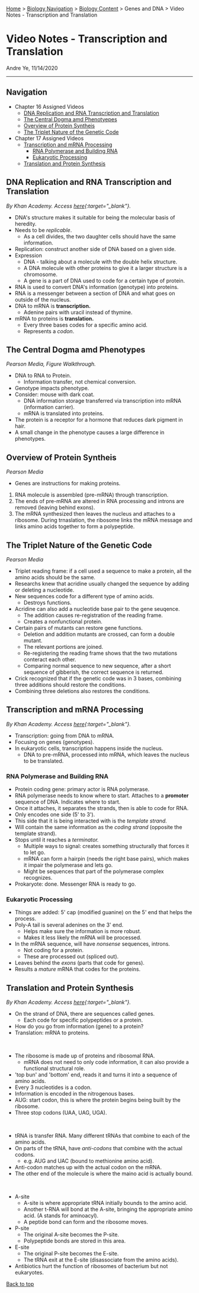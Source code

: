 [Home](https://andre-ye.github.io) > [Biology Navigation](https://andre-ye.github.io/biology/biology_navigation) > [Biology Content](https://andre-ye.github.io/biology/biology_navigation#biology-content) > Genes and DNA > Video Notes - Transcription and Translation

# Video Notes - Transcription and Translation
Andre Ye, 11/14/2020

---

## Navigation
- Chapter 16 Assigned Videos
  - [DNA Replication and RNA Transcription and Translation](#dna-replication-and-rna-transcription-and-translation)
  - [The Central Dogma amd Phenotyepes](#the-central-dogma-amd-phenotypes)
  - [Overview of Protein Syntheis](#overview-of-protein-syntheis)
  - [The Triplet Nature of the Genetic Code](#the-triplet-nature-of-the-genetic-code)
- Chapter 17 Assigned Videos
  - [Transcription and mRNA Processing](#transcription-and-mrna-processing)
    * [RNA Polymerase and Building RNA](#rna-polymerase-and-building-rna)
    * [Eukaryotic Processing](#eukaryotic-processing)
  - [Translation and Protein Synthesis](#translation-and-protein-synthesis)

## DNA Replication and RNA Transcription and Translation
*By Khan Academy. Access [here](https://www.khanacademy.org/science/in-in-class-12-biology-india/xc09ed98f7a9e671b:in-in-the-molecular-basis-of-inheritance/xc09ed98f7a9e671b:in-in-transcription-and-rna-processing/v/rna-transcription-and-translation){:target="_blank"}.*
- DNA's structure makes it suitable for being the molecular basis of heredity.
- Needs to be *replicable*.
  - As a cell divides, the two daughter cells should have the same information.
- Replication: construct another side of DNA based on a given side.
- Expression
  - DNA - talking about a molecule with the double helix structure.
  - A DNA molecule with other proteins to give it a larger structure is a chromosome.
  - A gene is a part of DNA used to code for a certain type of protein.
- RNA is used to convert DNA's information (genotype) into proteins.
- RNA is a messenger between a section of DNA and what goes on outside of the nucleus.
- DNA to mRNA is **transcription.**
  - Adenine pairs with uracil instead of thymine.
- mRNA to proteins is **translation.**
  - Every three bases codes for a specific amino acid.
  - Represents a *codon*.

## The Central Dogma amd Phenotypes
*Pearson Media, Figure Walkthrough.*
- DNA to RNA to Protein.
  - Information transfer, not chemical conversion.
- Genotype impacts phenotype.
- Consider: mouse with dark coat.
  - DNA information storage transferred via transcription into mRNA (information carrier).
  - mRNA is translated into proteins.
- The protein is a receptor for a hormone that reduces dark pigment in hair.
- A small change in the phenotype causes a large difference in phenotypes.

## Overview of Protein Syntheis
*Pearson Media*
- Genes are instructions for making proteins.
1. RNA molecule is assembled (pre-mRNA) through transcription.
2. The ends of pre-mRNA are altered in RNA processing and introns are removed (leaving behind exons).
3. The mRNA synthesized then leaves the nucleus and attaches to a ribosome. During trnaslation, the ribosome links the mRNA message and links amino acids together to form a polypeptide.

## The Triplet Nature of the Genetic Code
*Pearson Media*
- Triplet reading frame: if a cell used a sequence to make a protein, all the amino acids should be the same.
- Researchs knew that acridine usually changed the sequence by adding or deleting a nucleotide.
- New sequences code for a different type of amino acids.
  - Destroys functions.
- Acridine can also add a nucleotide base pair to the gene seuqence.
  - The addition causes re-registration of the reading frame.
  - Creates a nonfunctional protein.
- Certain pairs of mutants can restore gene functions.
  - Deletion and addition mutants are crossed, can form a double mutant.
  - The relevant portions are joined.
  - Re-registering the reading frame shows that the two mutations conteract each other.
  - Comparing normal sequence to new sequence, after a short sequence of gibberish, the correct sequence is returned.
- Crick recognized that if the genetic code was in 3 bases, combining three additions should restore the conditions.
- Combining three deletions also restores the conditions.


## Transcription and mRNA Processing
*By Khan Academy. Access [here](https://www.khanacademy.org/science/in-in-class-12-biology-india/xc09ed98f7a9e671b:in-in-the-molecular-basis-of-inheritance/xc09ed98f7a9e671b:in-in-transcription-and-rna-processing/v/transcription-and-mrna-processing){:target="_blank"}.*
- Transcription: going from DNA to mRNA.
- Focusing on genes (genotypes).
- In eukaryotic cells, transcription happens inside the nucleus.
  - DNA to pre-mRNA, processed into mRNA, which leaves the nucleus to be translated.

### RNA Polymerase and Building RNA
- Protein coding gene: primary actor is RNA polymerase.
- RNA polymerase needs to know where to start. Attaches to a **promoter** sequence of DNA. Indicates where to start.
- Once it attaches, it separates the strands, then is able to code for RNA.
- Only encodes one side (5' to 3').
- This side that it is being interacted with is the *template strand.*
- Will contain the same information as the *coding strand* (opposite the template strand).
- Stops until it reaches a *terminator.*
  - Multiple ways to signal: creates something structurally that forces it to let go.
  - mRNA can form a hairpin (needs the right base pairs), which makes it impair the polymerase and lets go.
  - Might be sequences that part of the polymerase complex recognizes.
- Prokaryote: done. Messenger RNA is ready to go.

### Eukaryotic Processing
- Things are added: 5' cap (modified guanine) on the 5' end that helps the process.
- Poly-A tail is several adenines on the 3' end.
  - Helps make sure the information is more robust.
  - Makes it less likely the mRNA will be processed.
- In the mRNA sequence, will have *nonsense* sequences, introns.
  - Not coding for a protein.
  - These are processed out (spliced out).
- Leaves behind the *exons* (parts that code for genes).
- Results a *mature* mRNA that codes for the proteins.

## Translation and Protein Synthesis
*By Khan Academy. Access [here](https://www.khanacademy.org/science/in-in-class-12-biology-india/xc09ed98f7a9e671b:in-in-the-molecular-basis-of-inheritance/xc09ed98f7a9e671b:in-in-translation/v/translation-mrna-to-protein){:target="_blank"}.*
- On the strand of DNA, there are sequences called genes.
  - Each code for specific polypeptides or a protein.
- How do you go from information (gene) to a protein?
- Translation: mRNA to proteins. 

<br>

- The ribosome is made up of proteins and ribosomal RNA.
  - mRNA does not need to only code information, it can also provide a functional structural role.
- 'top bun' and 'bottom' end, reads it and turns it into a sequence of amino acids.
- Every 3 nucleotides is a codon.
- Information is encoded in the nitrogenous bases.
- AUG: start codon, this is where the protein begins being built by the ribosome.
- Three stop codons (UAA, UAG, UGA).

<br>

- tRNA is transfer RNA. Many different tRNAs that combine to each of the amino acids.
- On parts of the tRNA, have *anti-codons* that combine with the actual codons.
  - e.g. AUG and UAC (bound to methionine amino acid).
- Anti-codon matches up with the actual codon on the mRNA.
- The other end of the molecule is where the maino acid is actually bound.

<br>

- A-site
  - A-site is where appropriate tRNA initially bounds to the amino acid.
  - Another t-RNA will bond at the A-site, bringing the appropriate amino acid. (A stands for aminoacyl).
  - A peptide bond can form and the ribosome moves.
- P-site
  - The original A-site becomes the P-site.
  - Polypeptide bonds are stored in this area.
- E-site
  - The original P-site becomes the E-site.
  - The tRNA exit at the E-site (disassociate from the amino acids).
- Antibiotics hurt the function of ribosomes of bacterium but not eukaryotes.

[Back to top](#) 
  
  
